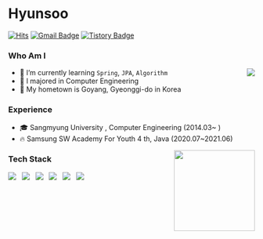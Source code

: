 # Hyunsoo
[![Hits](https://hits.seeyoufarm.com/api/count/incr/badge.svg?url=https%3A%2F%2Fgithub.com%2Flaugh4mile&count_bg=%23EB8B10&title_bg=%23684327&icon=&icon_color=%23E7E7E7&title=VISIT&edge_flat=false)](https://github.com/laugh4mile) 
[![Gmail Badge](https://img.shields.io/badge/Gmail-D14836?style=flat&logo=Gmail&logoColor=white)](mailto:laugh4mile@gmail.com) 
[![Tistory Badge](https://img.shields.io/badge/Tech%20Blog-555263?style=flat&logoColor=white)](https://laugh4mile.tistory.com/)

  
### Who Am I

<img align='right' src="http://mazassumnida.wtf/api/v2/generate_badge?boj=laugh4mile">

- 🌱 I’m currently learning `Spring`, `JPA`, `Algorithm`
- 🥇 I majored in Computer Engineering
- 🚅 My hometown is Goyang, Gyeonggi-do in Korea

### Experience

- 🎓 Sangmyung University , Computer Engineering (2014.03~ )
- 🔥 Samsung SW Academy For Youth 4 th, Java (2020.07~2021.06)

<img align='right' src="https://github-readme-stats.vercel.app/api?username=laugh4mile" height="165">

### Tech Stack
<p>
  <img src="https://img.shields.io/badge/JAVA-007396?style=for-the-badge&logo=java&logoColor=white"></a> &nbsp
  <img src="https://img.shields.io/badge/Spring-6DB33F?style=for-the-badge&logo=Spring&logoColor=white"/></a> &nbsp
  <img src="https://img.shields.io/badge/SpringBoot-6DB33F?style=for-the-badge&logo=SpringBoot&logoColor=white"/></a> &nbsp
  <img src="https://img.shields.io/badge/Hibernate-59666C?style=for-the-badge&logo=Hibernate&logoColor=white"/></a> &nbsp
  <img src="https://img.shields.io/badge/MySQL-4479A1?style=for-the-badge&logo=MySQL&logoColor=white"/></a> &nbsp 
  <img src="https://img.shields.io/badge/Amazon AWS-232F3E?style=for-the-badge&logo=Amazon%20AWS&logoColor=white"/></a> &nbsp
<!--   <img src="https://img.shields.io/badge/HTML5-E34F26?style=for-the-badge&logo=HTML5&logoColor=white"/></a> &nbsp
  <img src="https://img.shields.io/badge/CSS3-1572B6?style=for-the-badge&logo=CSS3&logoColor=white"/></a> &nbsp
  <img src="https://img.shields.io/badge/JavaScript-F7DF1E?style=for-the-badge&logo=JavaScript&logoColor=white"/></a> &nbsp
  <img src="https://img.shields.io/badge/React/ReactNative-61DAFB?style=for-the-badge&logo=React&logoColor=black"/></a> &nbsp -->
</p>
